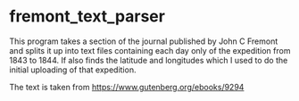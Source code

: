 # fremont_text_parser
This program takes a section of the journal published by John C Fremont and splits it up into text files containing each day only of the expedition from 1843 to 1844.  If also finds the latitude and longitudes which I used to do the initial uploading of that expedition.

The text is taken from https://www.gutenberg.org/ebooks/9294
